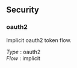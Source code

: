 
<a name="securityscheme"></a>
## Security

<a name="oauth2"></a>
### oauth2
Implicit oauth2 token flow.

*Type* : oauth2  
*Flow* : implicit
